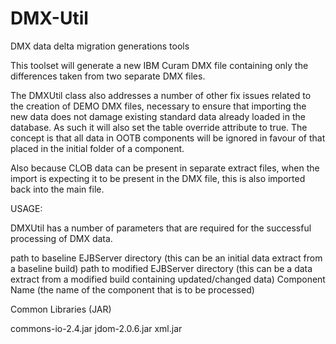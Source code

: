 # DMX-Util
DMX data delta migration generations tools

This toolset will generate a new IBM Curam DMX file containing only the differences taken from two separate DMX files.
 
The DMXUtil class also addresses a number of other fix issues related to the creation of DEMO DMX files, necessary to ensure that importing the new data does not damage existing standard data already loaded in the database. As such it will also set the table override attribute to true. The concept is that all data in OOTB components will be ignored in favour of that placed in the initial folder of a component.
  
Also because CLOB data can be present in separate extract files, when the import is expecting it to be present in the DMX file, this is also imported back into the main file.
 
USAGE:
 
DMXUtil has a number of parameters that are required for the successful processing of DMX data.
 
 path to baseline EJBServer directory (this can be an initial data extract from a baseline build)
 path to modified EJBServer directory (this can be a data extract from a modified build containing updated/changed data)
 Component Name (the name of the component that is to be processed)

 
Common Libraries (JAR)

  commons-io-2.4.jar
  jdom-2.0.6.jar
  xml.jar